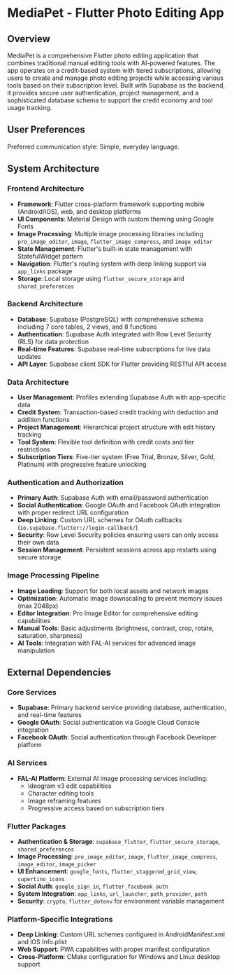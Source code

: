 # MediaPet - Flutter Photo Editing App

## Overview

MediaPet is a comprehensive Flutter photo editing application that combines traditional manual editing tools with AI-powered features. The app operates on a credit-based system with tiered subscriptions, allowing users to create and manage photo editing projects while accessing various tools based on their subscription level. Built with Supabase as the backend, it provides secure user authentication, project management, and a sophisticated database schema to support the credit economy and tool usage tracking.

## User Preferences

Preferred communication style: Simple, everyday language.

## System Architecture

### Frontend Architecture
- **Framework**: Flutter cross-platform framework supporting mobile (Android/iOS), web, and desktop platforms
- **UI Components**: Material Design with custom theming using Google Fonts
- **Image Processing**: Multiple image processing libraries including `pro_image_editor`, `image`, `flutter_image_compress`, and `image_editor`
- **State Management**: Flutter's built-in state management with StatefulWidget pattern
- **Navigation**: Flutter's routing system with deep linking support via `app_links` package
- **Storage**: Local storage using `flutter_secure_storage` and `shared_preferences`

### Backend Architecture
- **Database**: Supabase (PostgreSQL) with comprehensive schema including 7 core tables, 2 views, and 8 functions
- **Authentication**: Supabase Auth integrated with Row Level Security (RLS) for data protection
- **Real-time Features**: Supabase real-time subscriptions for live data updates
- **API Layer**: Supabase client SDK for Flutter providing RESTful API access

### Data Architecture
- **User Management**: Profiles extending Supabase Auth with app-specific data
- **Credit System**: Transaction-based credit tracking with deduction and addition functions
- **Project Management**: Hierarchical project structure with edit history tracking
- **Tool System**: Flexible tool definition with credit costs and tier restrictions
- **Subscription Tiers**: Five-tier system (Free Trial, Bronze, Silver, Gold, Platinum) with progressive feature unlocking

### Authentication and Authorization
- **Primary Auth**: Supabase Auth with email/password authentication
- **Social Authentication**: Google OAuth and Facebook OAuth integration with proper redirect URL configuration
- **Deep Linking**: Custom URL schemes for OAuth callbacks (`io.supabase.flutter://login-callback/`)
- **Security**: Row Level Security policies ensuring users can only access their own data
- **Session Management**: Persistent sessions across app restarts using secure storage

### Image Processing Pipeline
- **Image Loading**: Support for both local assets and network images
- **Optimization**: Automatic image downscaling to prevent memory issues (max 2048px)
- **Editor Integration**: Pro Image Editor for comprehensive editing capabilities
- **Manual Tools**: Basic adjustments (brightness, contrast, crop, rotate, saturation, sharpness)
- **AI Tools**: Integration with FAL-AI services for advanced image manipulation

## External Dependencies

### Core Services
- **Supabase**: Primary backend service providing database, authentication, and real-time features
- **Google OAuth**: Social authentication via Google Cloud Console integration
- **Facebook OAuth**: Social authentication through Facebook Developer platform

### AI Services
- **FAL-AI Platform**: External AI image processing services including:
  - Ideogram v3 edit capabilities
  - Character editing tools  
  - Image reframing features
  - Progressive access based on subscription tiers

### Flutter Packages
- **Authentication & Storage**: `supabase_flutter`, `flutter_secure_storage`, `shared_preferences`
- **Image Processing**: `pro_image_editor`, `image`, `flutter_image_compress`, `image_editor`, `image_picker`
- **UI Enhancement**: `google_fonts`, `flutter_staggered_grid_view`, `cupertino_icons`
- **Social Auth**: `google_sign_in`, `flutter_facebook_auth`
- **System Integration**: `app_links`, `url_launcher`, `path_provider`, `path`
- **Security**: `crypto`, `flutter_dotenv` for environment variable management

### Platform-Specific Integrations
- **Deep Linking**: Custom URL schemes configured in AndroidManifest.xml and iOS Info.plist
- **Web Support**: PWA capabilities with proper manifest configuration
- **Cross-Platform**: CMake configuration for Windows and Linux desktop support